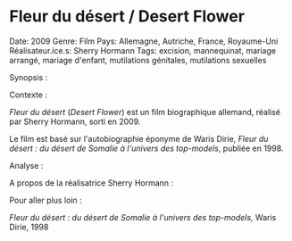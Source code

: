 # Fleur du désert / Desert Flower

Date: 2009
Genre: Film
Pays: Allemagne, Autriche, France, Royaume-Uni
Réalisateur.ice.s: Sherry Hormann
Tags: excision, mannequinat, mariage arrangé, mariage d'enfant, mutilations génitales, mutilations sexuelles

Synopsis : 

Contexte : 

*Fleur du désert* (*Desert Flower*) est un film biographique allemand, réalisé par Sherry Hormann, sorti en 2009.

Le film est basé sur l'autobiographie éponyme de Waris Dirie, *Fleur du désert : du désert de Somalie à l'univers des top-models*, publiée en 1998.

Analyse : 

A propos de la réalisatrice Sherry Hormann : 

Pour aller plus loin : 

*Fleur du désert : du désert de Somalie à l'univers des top-models,* Waris Dirie, 1998